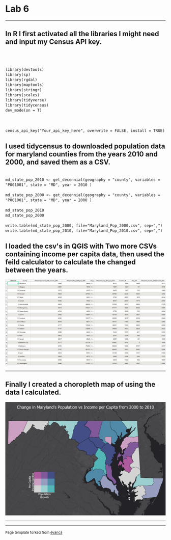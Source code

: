 # Lab 6


---
## In R I first activated all the libraries I might need and input my Census API key.

```{r}



library(devtools)
library(sp)
library(rgdal)
library(maptools)
library(stringr)
library(scales)
library(tidyverse)
library(tidycensus)
dev_mode(on = T)



census_api_key("Your_api_key_here", overwrite = FALSE, install = TRUE)

```

## I used tidycensus to downloaded population data for maryland counties from the years 2010 and 2000, and saved them as a CSV.

```{r}

md_state_pop_2010 <- get_decennial(geography = "county", variables = "P001001", state = "MD", year = 2010 )

md_state_pop_2000 <- get_decennial(geography = "county", variables = "P001001", state = "MD", year = 2000 )

md_state_pop_2010
md_state_pop_2000

write.table(md_state_pop_2000, file="Maryland_Pop_2000.csv", sep=",")
write.table(md_state_pop_2010, file="Maryland_Pop_2010.csv", sep=",")
```

## I loaded the csv's in QGIS with Two more CSVs containing income per capita data, then used the feild calculator to calculate the changed between the years.

<img src="images/Atribute.jpg"/>

---
## Finally I created a choropleth map of using the data I calculated.

<img src="images/Lab_6.jpg"/>




---




---
<p style="font-size:11px">Page template forked from <a href="https://github.com/evanca/quick-portfolio">evanca</a></p>
<!-- Remove above link if you don't want to attibute -->
